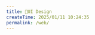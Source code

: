 ```yaml
---
title: 🌈UI Design
createTime: 2025/01/11 10:24:35
permalink: /web/
---
```


<CardGrid>
  <LinkCard title="HelloWorld" href="/hello/world/"></LinkCard>

[//]: # (  <LinkCard title="CrystalLaser" href="https://herbseeker.fun"></LinkCard>)
</CardGrid>